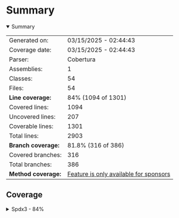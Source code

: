 # Summary
<details open><summary>Summary</summary>

|||
|:---|:---|
| Generated on: | 03/15/2025 - 02:44:43 |
| Coverage date: | 03/15/2025 - 02:44:43 |
| Parser: | Cobertura |
| Assemblies: | 1 |
| Classes: | 54 |
| Files: | 54 |
| **Line coverage:** | 84% (1094 of 1301) |
| Covered lines: | 1094 |
| Uncovered lines: | 207 |
| Coverable lines: | 1301 |
| Total lines: | 2903 |
| **Branch coverage:** | 81.8% (316 of 386) |
| Covered branches: | 316 |
| Total branches: | 386 |
| **Method coverage:** | [Feature is only available for sponsors](https://reportgenerator.io/pro) |

</details>

## Coverage
<details><summary>Spdx3 - 84%</summary>

|**Name**|**Line**|**Branch**|
|:---|---:|---:|
|**Spdx3**|**84%**|**81.8%**|
|Spdx3.Exceptions.Spdx3Exception|100%|100%|
|Spdx3.Exceptions.Spdx3SerializationException|0%||
|Spdx3.Exceptions.Spdx3ValidationException|100%||
|Spdx3.Model.BaseModelClass|100%|100%|
|Spdx3.Model.Build.Classes.Build|85%||
|Spdx3.Model.Core.Classes.Agent|100%||
|Spdx3.Model.Core.Classes.Annotation|82.3%||
|Spdx3.Model.Core.Classes.Artifact|100%||
|Spdx3.Model.Core.Classes.Bom|100%||
|Spdx3.Model.Core.Classes.Bundle|100%||
|Spdx3.Model.Core.Classes.CreationInfo|100%||
|Spdx3.Model.Core.Classes.DictionaryEntry|82.3%||
|Spdx3.Model.Core.Classes.Element|100%||
|Spdx3.Model.Core.Classes.ElementCollection|100%||
|Spdx3.Model.Core.Classes.ExternalIdentifier|100%||
|Spdx3.Model.Core.Classes.ExternalMap|80%||
|Spdx3.Model.Core.Classes.ExternalRef|100%||
|Spdx3.Model.Core.Classes.Hash|80%||
|Spdx3.Model.Core.Classes.IndividualElement|50%||
|Spdx3.Model.Core.Classes.IntegrityMethod|57.1%||
|Spdx3.Model.Core.Classes.LifecycleScopedRelationship|62.5%||
|Spdx3.Model.Core.Classes.NamespaceMap|80%||
|Spdx3.Model.Core.Classes.Organization|100%||
|Spdx3.Model.Core.Classes.PackageVerificationCode|81.2%||
|Spdx3.Model.Core.Classes.Person|100%||
|Spdx3.Model.Core.Classes.PositiveIntegerRange|93.6%|100%|
|Spdx3.Model.Core.Classes.Relationship|100%|100%|
|Spdx3.Model.Core.Classes.SoftwareAgent|50%||
|Spdx3.Model.Core.Classes.SpdxDocument|100%||
|Spdx3.Model.Core.Classes.Tool|50%||
|Spdx3.Model.Core.Individuals.NoAssertionElement|57.1%||
|Spdx3.Model.Core.Individuals.NoneElement|57.1%||
|Spdx3.Model.Core.Individuals.SpdxOrganization|57.1%||
|Spdx3.Model.Extension.Classes.CdxPropertiesExtension|100%|100%|
|Spdx3.Model.Extension.Classes.CdxPropertyEntry|100%||
|Spdx3.Model.Extension.Classes.Extension|100%||
|Spdx3.Model.SimpleLicensing.Classes.AnyLicenseInfo|50%||
|Spdx3.Model.SimpleLicensing.Classes.LicenseExpression|72.7%||
|Spdx3.Model.SimpleLicensing.Classes.SimpleLicensingText|76.9%||
|Spdx3.Model.Software.Classes.ContentIdentifier|80%||
|Spdx3.Model.Software.Classes.File|80%|83.3%|
|Spdx3.Model.Software.Classes.Package|100%||
|Spdx3.Model.Software.Classes.Sbom|100%||
|Spdx3.Model.Software.Classes.Snippet|82.3%|100%|
|Spdx3.Model.Software.Classes.SoftwareArtifact|100%||
|Spdx3.Serialization.PhysicalSerialization|100%||
|Spdx3.Serialization.Reader|93.3%|75%|
|Spdx3.Serialization.SpdxModelConverter`1|78.9%|79.5%|
|Spdx3.Serialization.SpdxModelConverterFactory|100%||
|Spdx3.Serialization.SpdxWrapperConverter`1|76.3%|77%|
|Spdx3.Serialization.SpdxWrapperConverterFactory|100%||
|Spdx3.Serialization.Writer|61.5%||
|Spdx3.Utility.Catalog|91.6%|90.6%|
|Spdx3.Utility.Naming|95.6%|94.4%|

</details>
